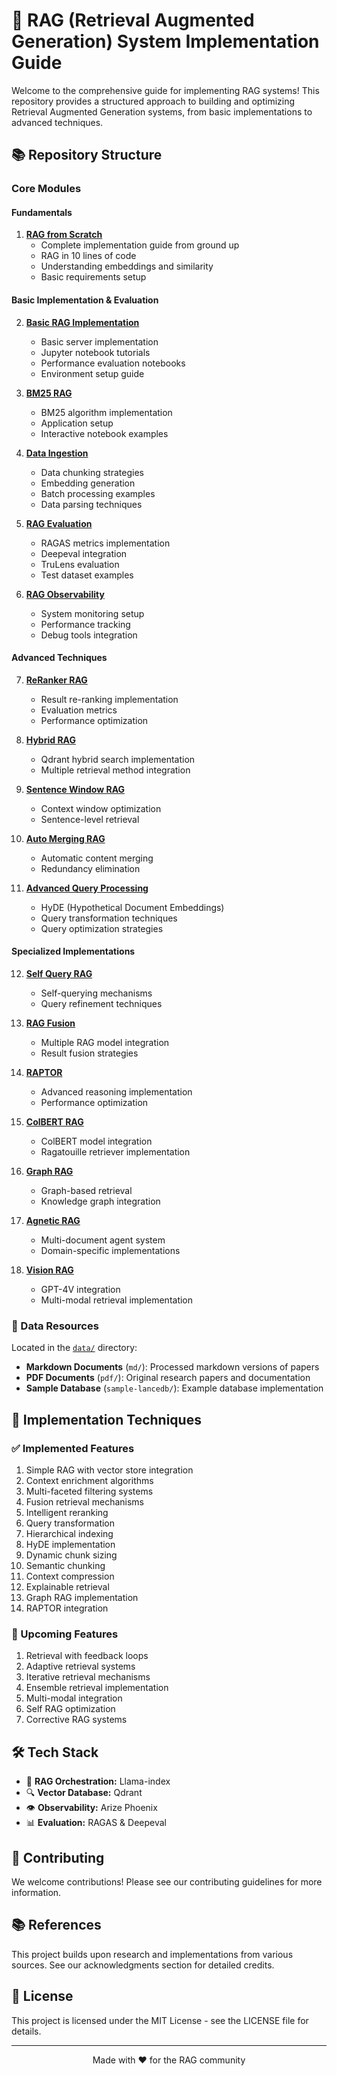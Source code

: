# 🚀 RAG (Retrieval Augmented Generation) System Implementation Guide

Welcome to the comprehensive guide for implementing RAG systems! This repository provides a structured approach to building and optimizing Retrieval Augmented Generation systems, from basic implementations to advanced techniques.

## 📚 Repository Structure

### Core Modules

#### Fundamentals

1. [**RAG from Scratch**](./00_RAG_from_Scratch/)
   - Complete implementation guide from ground up
   - RAG in 10 lines of code
   - Understanding embeddings and similarity
   - Basic requirements setup

#### Basic Implementation & Evaluation

2. [**Basic RAG Implementation**](./01_Basic_RAG/)

   - Basic server implementation
   - Jupyter notebook tutorials
   - Performance evaluation notebooks
   - Environment setup guide

3. [**BM25 RAG**](./01_BM25_RAG/)

   - BM25 algorithm implementation
   - Application setup
   - Interactive notebook examples

4. [**Data Ingestion**](./01_Data_Ingestion/)

   - Data chunking strategies
   - Embedding generation
   - Batch processing examples
   - Data parsing techniques

5. [**RAG Evaluation**](./01_RAG_Evaluation/)

   - RAGAS metrics implementation
   - Deepeval integration
   - TruLens evaluation
   - Test dataset examples

6. [**RAG Observability**](./01_RAG_Observability/)
   - System monitoring setup
   - Performance tracking
   - Debug tools integration

#### Advanced Techniques

7. [**ReRanker RAG**](./02_ReRanker_RAG/)

   - Result re-ranking implementation
   - Evaluation metrics
   - Performance optimization

8. [**Hybrid RAG**](./03_Hybrid_RAG/)

   - Qdrant hybrid search implementation
   - Multiple retrieval method integration

9. [**Sentence Window RAG**](./04_Sentence_Window_RAG/)

   - Context window optimization
   - Sentence-level retrieval

10. [**Auto Merging RAG**](./05_Auto_Merging_RAG/)

    - Automatic content merging
    - Redundancy elimination

11. [**Advanced Query Processing**](./06_Query_Transformation_RAG/)
    - HyDE (Hypothetical Document Embeddings)
    - Query transformation techniques
    - Query optimization strategies

#### Specialized Implementations

12. [**Self Query RAG**](./07_Self_Query_RAG/)

    - Self-querying mechanisms
    - Query refinement techniques

13. [**RAG Fusion**](./08_RAG_Fusion/)

    - Multiple RAG model integration
    - Result fusion strategies

14. [**RAPTOR**](./09_RAPTOR/)

    - Advanced reasoning implementation
    - Performance optimization

15. [**ColBERT RAG**](./10_ColBERT_RAG/)

    - ColBERT model integration
    - Ragatouille retriever implementation

16. [**Graph RAG**](./11_Graph_RAG/)

    - Graph-based retrieval
    - Knowledge graph integration

17. [**Agnetic RAG**](./12_Agnetic_RAG/)

    - Multi-document agent system
    - Domain-specific implementations

18. [**Vision RAG**](./13_Vision_RAG/)
    - GPT-4V integration
    - Multi-modal retrieval implementation

### 📂 Data Resources

Located in the [`data/`](./data/) directory:

- **Markdown Documents** (`md/`): Processed markdown versions of papers
- **PDF Documents** (`pdf/`): Original research papers and documentation
- **Sample Database** (`sample-lancedb/`): Example database implementation

## 🎯 Implementation Techniques

### ✅ Implemented Features

1. Simple RAG with vector store integration
2. Context enrichment algorithms
3. Multi-faceted filtering systems
4. Fusion retrieval mechanisms
5. Intelligent reranking
6. Query transformation
7. Hierarchical indexing
8. HyDE implementation
9. Dynamic chunk sizing
10. Semantic chunking
11. Context compression
12. Explainable retrieval
13. Graph RAG implementation
14. RAPTOR integration

### 🚧 Upcoming Features

1. Retrieval with feedback loops
2. Adaptive retrieval systems
3. Iterative retrieval mechanisms
4. Ensemble retrieval implementation
5. Multi-modal integration
6. Self RAG optimization
7. Corrective RAG systems

## 🛠️ Tech Stack

- 🦙 **RAG Orchestration:** Llama-index
- 🔍 **Vector Database:** Qdrant
- 👁️ **Observability:** Arize Phoenix
- 📊 **Evaluation:** RAGAS & Deepeval

## 🤝 Contributing

We welcome contributions! Please see our contributing guidelines for more information.

## 📚 References

This project builds upon research and implementations from various sources. See our acknowledgments section for detailed credits.

## 📝 License

This project is licensed under the MIT License - see the LICENSE file for details.

---

<div align="center">
  Made with ❤️ for the RAG community
</div>

<!-- # 🚀 RAG (Retrieval Augmented Generation) System Roadmap

Welcome to the RAG System Roadmap! RAG systems are gaining traction in natural language processing by enhancing the quality of AI responses with relevant data retrieval. This roadmap outlines the exciting journey to systematically improve a RAG system using the latest technologies, methods, and strategies.

## Tech Stack

- 🦙 **RAG Orchestration:** Llama-index
- 🔍 **Vector Database:** Qdrant
- 👁️ **Observability:** Arize Phoenix
- 📊 **Evaluation:** RAGAS & Deepeval


### Modules

| ⭐ Module Name | 📝 Description |
|-------------|-------------|
| [00_RAG_from_Scratch](./00_RAG_from_Scratch) | A comprehensive guide or approach to building RAG systems from the ground up, covering all aspects of RAG implementation. |
| [01_Basic_RAG](./01_Basic_RAG) | A fundamental implementation of retrieval-augmented generation, combining a retrieval system with a language model. |
| [01_BM25_RAG](./01_BM25_RAG) | Utilizes the BM25 algorithm for retrieval, effective for keyword-based retrieval in RAG systems. |
| [01_Data_Ingestion](./01_Data_Ingestion) | Focuses on preparing and importing data into the system, including cleaning, formatting, and indexing. |
| [01_RAG_Evaluation](./01_RAG_Evaluation) | Methods and tools to assess RAG model performance, including metrics for retrieval accuracy and generation quality. |
| [01_RAG_Observability](./01_RAG_Observability) | Techniques for monitoring and analyzing RAG system behavior in real-time, tracking performance metrics and identifying bottlenecks. |
| [02_ReRanker_RAG](./02_ReRanker_RAG) | Enhances retrieval accuracy by re-ranking initial results using a separate model or algorithm. |
| [03_Hybrid_RAG](./03_Hybrid_RAG) | Combines multiple retrieval methods to leverage their respective strengths, such as dense and sparse retrieval techniques. |
| [04_Sentence_Window_RAG](./04_Sentence_Window_RAG) | Optimizes retrieval by focusing on relevant sentence contexts instead of entire documents. |
| [05_Auto_Merging_RAG](./05_Auto_Merging_RAG) | Automates the process of combining retrieved documents or passages, reducing redundancy and creating a more coherent context. |
| [06_HyDE_RAG](./06_HyDE_RAG) | Implements Hypothetical Document Embedding to improve query understanding and retrieval relevance. |
| [06_Query_Transformation_RAG](./06_Query_Transformation_RAG) | Applies various techniques to reformulate and expand queries, improving retrieval by addressing potential mismatches. |
| [07_Self_Query_RAG](./07_Self_Query_RAG) | A sophisticated approach where the system generates and refines its own queries based on the initial user input. |
| [08_RAG_Fusion](./08_RAG_Fusion) | Integrates results from multiple RAG models or retrieval methods for more comprehensive and accurate responses. |
| [09_RAPTOR](./09_RAPTOR) | An advanced RAG model that incorporates improved reasoning capabilities. |
| [10_ColBERT_RAG](./10_ColBERT_RAG) | Utilizes the ColBERT model for dense retrieval, enabling efficient and effective retrieval through dense vector representations. |
| [11_Graph_RAG](./11_Graph_RAG) | Leverages graph-based methods for complex information retrieval, capturing relationships and connections in knowledge graphs. |
| [12_Agnetic_RAG](./12_Agnetic_RAG) | A domain-specific approach for tailored RAG implementations, adapting systems to specific use cases. |
### Data

- [data](./data/): Contains datasets and other data files used throughout the project.

## Systematically Improving RAG

To enhance the performance of our RAG system, we will focus on the following areas:

1. **Data Quality**: Ensure high-quality, diverse, and relevant data for training and retrieval.
2. **Embedding Techniques**: Experiment with different embedding models and fine-tuning approaches.
3. **Retrieval Optimization**: Improve the retrieval process using techniques like hybrid search or re-ranking.
4. **Context Window Management**: Optimize the use of context windows for more effective generation.
5. **Prompt Engineering**: Develop and refine prompts to guide the LLM effectively.
6. **Fine-tuning**: Explore domain-specific fine-tuning of the LLM when applicable.
7. **Evaluation and Metrics**: Utilize RAGAS and Deepeval to assess performance and guide improvements.
8. **Observability**: Leverage Arize Phoenix to monitor system behavior and identify areas for optimization.
9. **Iterative Testing**: Continuously test and refine the system based on real-world usage and feedback.
10. **Scalability**: Optimize the system architecture to handle increased load and data volume efficiently.


## List of RAG Techniques

1. ✅**Simple RAG**: Encode document content into a vector store for quick retrieval.
2. ✅**Context Enrichment**: Add surrounding context to each retrieved chunk.
3. ✅**Multi-faceted Filtering**: Apply various filtering techniques to refine results.
4. ✅**Fusion Retrieval**: Combine vector-based and keyword-based retrieval.
5. ✅**Intelligent Reranking**: Reassess and reorder initially retrieved documents.
6. ✅**Query Transformation**: Modify or expand the original query.
7. ✅**Hierarchical Indices**: Use summaries to identify relevant document sections.
8. ✅**Hypothetical Questions**: Transform queries into hypothetical documents (HyDE).
9. ✅**Choose Chunk Size**: Select appropriate fixed size for text chunks.
10. ✅**Semantic Chunking**: Create context-aware segments.
11. ✅**Context Compression**: Compress and extract pertinent parts of documents.
12. ✅**Explainable Retrieval**: Provide explanations for document relevance.
13. **Retrieval w/ Feedback**: Utilize user feedback to fine-tune models.
14. **Adaptive Retrieval**: Use tailored strategies for different query types.
15. **Iterative Retrieval**: Generate follow-up queries to fill information gaps.
16. **Ensemble Retrieval**: Apply different models and use voting mechanisms.
17. ✅**Graph RAG**: Retrieve entities and relationships from a knowledge graph.
18. **Multi-Modal**: Integrate models that understand different data modalities.
19. ✅**RAPTOR**: Use abstractive summarization for hierarchical context.
20. **Self RAG**: Implement multi-step processes for improved responses.
21. **Corrective RAG**: Dynamically evaluate and correct the retrieval process. -->
